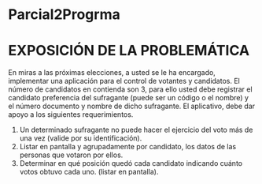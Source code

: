 # Parcial2Progrma

# EXPOSICIÓN DE LA PROBLEMÁTICA

En miras a las próximas elecciones, a usted se le ha encargado, implementar una aplicación para el control de votantes y candidatos.
El número de candidatos en contienda son 3, para ello usted debe registrar el candidato preferencia del sufragante (puede ser un código o el nombre) y el número documento y nombre de dicho sufragante.  El aplicativo, debe dar apoyo a los siguientes requerimientos.

1.	Un determinado sufragante no puede hacer el ejercicio del voto más de una vez (valide por su identificación).
2.	Listar en pantalla y agrupadamente por candidato, los datos de las personas que votaron por ellos.
3.	Determinar en qué posición quedó cada candidato indicando cuánto votos obtuvo cada uno. (listar en pantalla).
